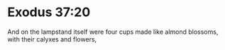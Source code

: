 # Exodus 37:20

And on the lampstand itself were four cups made like almond blossoms, with their calyxes and flowers,
